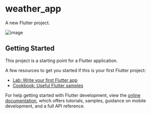 # weather_app

A new Flutter project.

![image](https://github.com/barryarganezaa/Proyek-4/assets/116853183/8690be98-e5f4-4be0-af6e-bf3d64acdfef)


## Getting Started

This project is a starting point for a Flutter application.

A few resources to get you started if this is your first Flutter project:

- [Lab: Write your first Flutter app](https://docs.flutter.dev/get-started/codelab)
- [Cookbook: Useful Flutter samples](https://docs.flutter.dev/cookbook)

For help getting started with Flutter development, view the
[online documentation](https://docs.flutter.dev/), which offers tutorials,
samples, guidance on mobile development, and a full API reference.
